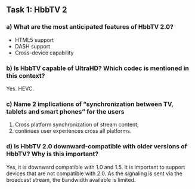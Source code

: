 ## Task 1: HbbTV 2

### a) What are the most anticipated features of HbbTV 2.0?

- HTML5 support
- DASH support
- Cross-device capability

### b) Is HbbTV capable of UltraHD? Which codec is mentioned in this context?

Yes. HEVC.

### c) Name 2 implications of “synchronization between TV, tablets and smart phones” for the users

1. Cross platform synchronization of stream content;
2. continues user experiences cross all platforms.

### d) Is HbbTV 2.0 downward-compatible with older versions of HbbTV? Why is this important?

Yes, it is downward compatible with 1.0 and 1.5. It is important to support devices that are not compatible with 2.0. As the signaling is sent via the broadcast stream, the bandwidth available is limited.